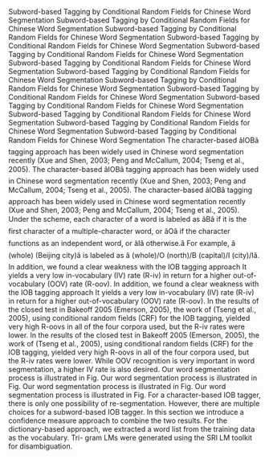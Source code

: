 Subword-based Tagging by Conditional Random Fields for Chinese Word Segmentation
Subword-based Tagging by Conditional Random Fields for Chinese Word Segmentation
Subword-based Tagging by Conditional Random Fields for Chinese Word Segmentation
Subword-based Tagging by Conditional Random Fields for Chinese Word Segmentation
Subword-based Tagging by Conditional Random Fields for Chinese Word Segmentation
Subword-based Tagging by Conditional Random Fields for Chinese Word Segmentation
Subword-based Tagging by Conditional Random Fields for Chinese Word Segmentation
Subword-based Tagging by Conditional Random Fields for Chinese Word Segmentation
Subword-based Tagging by Conditional Random Fields for Chinese Word Segmentation
Subword-based Tagging by Conditional Random Fields for Chinese Word Segmentation
Subword-based Tagging by Conditional Random Fields for Chinese Word Segmentation
Subword-based Tagging by Conditional Random Fields for Chinese Word Segmentation
Subword-based Tagging by Conditional Random Fields for Chinese Word Segmentation
The character-based âIOBâ tagging approach has been widely used in Chinese word segmentation recently (Xue and Shen, 2003; Peng and McCallum, 2004; Tseng et al., 2005).
The character-based âIOBâ tagging approach has been widely used in Chinese word segmentation recently (Xue and Shen, 2003; Peng and McCallum, 2004; Tseng et al., 2005).
The character-based âIOBâ tagging approach has been widely used in Chinese word segmentation recently (Xue and Shen, 2003; Peng and McCallum, 2004; Tseng et al., 2005).
Under the scheme, each character of a word is labeled as âBâ if it is the first character of a multiple-character word, or âOâ if the character functions as an independent word, or âIâ otherwise.â For example, â (whole) (Beijing city)â is labeled as â (whole)/O (north)/B (capital)/I (city)/Iâ.
In addition, we found a clear weakness with the IOB tagging approach It yields a very low in-vocabulary (IV) rate (R-iv) in return for a higher out-of-vocabulary (OOV) rate (R-oov).
In addition, we found a clear weakness with the IOB tagging approach It yields a very low in-vocabulary (IV) rate (R-iv) in return for a higher out-of-vocabulary (OOV) rate (R-oov).
In the results of the closed test in Bakeoff 2005 (Emerson, 2005), the work of (Tseng et al., 2005), using conditional random fields (CRF) for the IOB tagging, yielded very high R-oovs in all of the four corpora used, but the R-iv rates were lower.
In the results of the closed test in Bakeoff 2005 (Emerson, 2005), the work of (Tseng et al., 2005), using conditional random fields (CRF) for the IOB tagging, yielded very high R-oovs in all of the four corpora used, but the R-iv rates were lower.
While OOV recognition is very important in word segmentation, a higher IV rate is also desired.
Our word segmentation process is illustrated in Fig.
Our word segmentation process is illustrated in Fig.
Our word segmentation process is illustrated in Fig.
Our word segmentation process is illustrated in Fig.
For a character-based IOB tagger, there is only one possibility of re-segmentation.
However, there are multiple choices for a subword-based IOB tagger.
In this section we introduce a confidence measure approach to combine the two results.
For the dictionary-based approach, we extracted a word list from the training data as the vocabulary.
Tri- gram LMs were generated using the SRI LM toolkit for disambiguation.